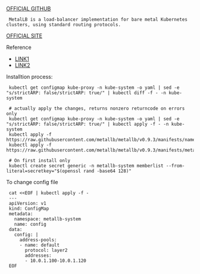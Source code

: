 [OFFICIAL GITHUB](https://github.com/metallb/metallb)

     MetalLB is a load-balancer implementation for bare metal Kubernetes clusters, using standard routing protocols.


[OFFICIAL SITE](https://metallb.universe.tf/)

Reference
     
- [LINK1](https://www.definit.co.uk/2019/08/lab-guide-kubernetes-load-balancer-and-ingress-with-metallb-and-contour/)
- [LINK2](https://dzone.com/articles/kubernetes-metallb-bare-metal-loadbalancer)

Installtion process:

     kubectl get configmap kube-proxy -n kube-system -o yaml | sed -e "s/strictARP: false/strictARP: true/" | kubectl diff -f - -n kube-system

     # actually apply the changes, returns nonzero returncode on errors only
     kubectl get configmap kube-proxy -n kube-system -o yaml | sed -e "s/strictARP: false/strictARP: true/" | kubectl apply -f - -n kube-system
     kubectl apply -f https://raw.githubusercontent.com/metallb/metallb/v0.9.3/manifests/namespace.yaml
     kubectl apply -f https://raw.githubusercontent.com/metallb/metallb/v0.9.3/manifests/metallb.yaml

     # On first install only
     kubectl create secret generic -n metallb-system memberlist --from-literal=secretkey="$(openssl rand -base64 128)"

To change config file

     cat <<EOF | kubectl apply -f -
     ---
     apiVersion: v1
     kind: ConfigMap
     metadata:
       namespace: metallb-system
       name: config
     data:
       config: |
         address-pools:
         - name: default
           protocol: layer2
           addresses:
           - 10.0.1.100-10.0.1.120
     EOF

